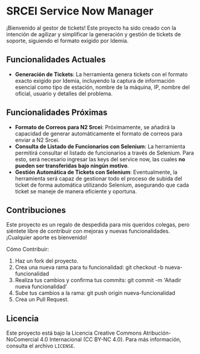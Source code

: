 # SRCEI Service Now Manager

¡Bienvenido al gestor de tickets! Este proyecto ha sido creado con la intención de agilizar y simplificar la generación y gestión de tickets de soporte, siguiendo el formato exigido por Idemia.

## Funcionalidades Actuales

- **Generación de Tickets**: La herramienta genera tickets con el formato exacto exigido por Idemia, incluyendo la captura de información esencial como tipo de estación, nombre de la máquina, IP, nombre del oficial, usuario y detalles del problema.

## Funcionalidades Próximas

- **Formato de Correos para N2 Srcei**: Próximamente, se añadirá la capacidad de generar automáticamente el formato de correos para enviar a N2 Srcei.
- **Consulta de Listado de Funcionarios con Selenium**: La herramienta permitirá consultar el listado de funcionarios a través de Selenium. Para esto, será necesario ingresar las keys del service now, las cuales **no pueden ser transferidas bajo ningún motivo**.
- **Gestión Automática de Tickets con Selenium**: Eventualmente, la herramienta será capaz de gestionar todo el proceso de subida del ticket de forma automática utilizando Selenium, asegurando que cada ticket se maneje de manera eficiente y oportuna.

## Contribuciones

Este proyecto es un regalo de despedida para mis queridos colegas, pero siéntete libre de contribuir con mejoras y nuevas funcionalidades. ¡Cualquier aporte es bienvenido!

Cómo Contribuir:

1. Haz un fork del proyecto.
2. Crea una nueva rama para tu funcionalidad: git checkout -b nueva-funcionalidad
3. Realiza tus cambios y confirma tus commits: git commit -m 'Añadir nueva funcionalidad'
4. Sube tus cambios a la rama: git push origin nueva-funcionalidad
5. Crea un Pull Request.

## Licencia

Este proyecto está bajo la Licencia Creative Commons Atribución-NoComercial 4.0 Internacional (CC BY-NC 4.0). Para más información, consulta el archivo `LICENSE`.
